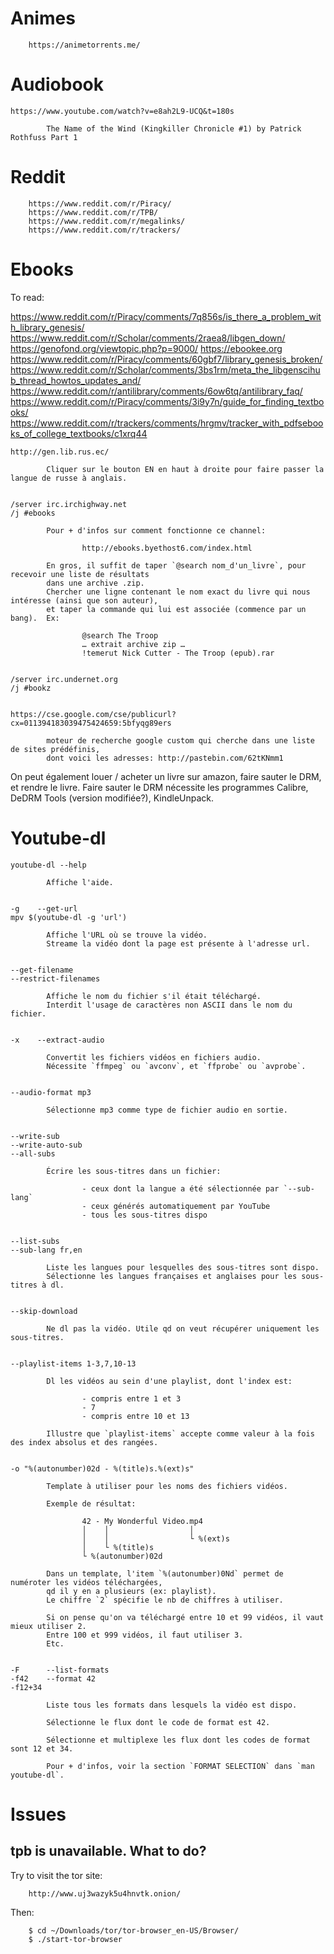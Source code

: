 # Animes

        https://animetorrents.me/

# Audiobook

    https://www.youtube.com/watch?v=e8ah2L9-UCQ&t=180s

            The Name of the Wind (Kingkiller Chronicle #1) by Patrick Rothfuss Part 1

# Reddit

        https://www.reddit.com/r/Piracy/
        https://www.reddit.com/r/TPB/
        https://www.reddit.com/r/megalinks/
        https://www.reddit.com/r/trackers/

# Ebooks

To read:

https://www.reddit.com/r/Piracy/comments/7q856s/is_there_a_problem_with_library_genesis/
https://www.reddit.com/r/Scholar/comments/2raea8/libgen_down/
https://genofond.org/viewtopic.php?p=9000/
https://ebookee.org
https://www.reddit.com/r/Piracy/comments/60gbf7/library_genesis_broken/
https://www.reddit.com/r/Scholar/comments/3bs1rm/meta_the_libgenscihub_thread_howtos_updates_and/
https://www.reddit.com/r/antilibrary/comments/6ow6tq/antilibrary_faq/
https://www.reddit.com/r/Piracy/comments/3i9y7n/guide_for_finding_textbooks/
https://www.reddit.com/r/trackers/comments/hrgmv/tracker_with_pdfsebooks_of_college_textbooks/c1xrq44


    http://gen.lib.rus.ec/

            Cliquer sur le bouton EN en haut à droite pour faire passer la langue de russe à anglais.


    /server irc.irchighway.net
    /j #ebooks

            Pour + d'infos sur comment fonctionne ce channel:

                    http://ebooks.byethost6.com/index.html

            En gros, il suffit de taper `@search nom_d'un_livre`, pour recevoir une liste de résultats
            dans une archive .zip.
            Chercher une ligne contenant le nom exact du livre qui nous intéresse (ainsi que son auteur),
            et taper la commande qui lui est associée (commence par un bang).  Ex:

                    @search The Troop
                    … extrait archive zip …
                    !temerut Nick Cutter - The Troop (epub).rar


    /server irc.undernet.org
    /j #bookz


    https://cse.google.com/cse/publicurl?cx=011394183039475424659:5bfyqg89ers

            moteur de recherche google custom qui cherche dans une liste de sites prédéfinis,
            dont voici les adresses: http://pastebin.com/62tKNmm1



On peut également louer / acheter un livre sur amazon, faire sauter le DRM, et rendre le livre.
Faire sauter le DRM nécessite les programmes Calibre, DeDRM Tools (version modifiée?), KindleUnpack.

# Youtube-dl

    youtube-dl --help

            Affiche l'aide.


    -g    --get-url
    mpv $(youtube-dl -g 'url')

            Affiche l'URL où se trouve la vidéo.
            Streame la vidéo dont la page est présente à l'adresse url.


    --get-filename
    --restrict-filenames

            Affiche le nom du fichier s'il était téléchargé.
            Interdit l'usage de caractères non ASCII dans le nom du fichier.


    -x    --extract-audio

            Convertit les fichiers vidéos en fichiers audio.
            Nécessite `ffmpeg` ou `avconv`, et `ffprobe` ou `avprobe`.


    --audio-format mp3

            Sélectionne mp3 comme type de fichier audio en sortie.


    --write-sub
    --write-auto-sub
    --all-subs

            Écrire les sous-titres dans un fichier:

                    - ceux dont la langue a été sélectionnée par `--sub-lang`
                    - ceux générés automatiquement par YouTube
                    - tous les sous-titres dispo


    --list-subs
    --sub-lang fr,en

            Liste les langues pour lesquelles des sous-titres sont dispo.
            Sélectionne les langues françaises et anglaises pour les sous-titres à dl.


    --skip-download

            Ne dl pas la vidéo. Utile qd on veut récupérer uniquement les sous-titres.


    --playlist-items 1-3,7,10-13

            Dl les vidéos au sein d'une playlist, dont l'index est:

                    - compris entre 1 et 3
                    - 7
                    - compris entre 10 et 13

            Illustre que `playlist-items` accepte comme valeur à la fois des index absolus et des rangées.


    -o "%(autonumber)02d - %(title)s.%(ext)s"

            Template à utiliser pour les noms des fichiers vidéos.

            Exemple de résultat:

                    42 - My Wonderful Video.mp4
                    │    │                  │
                    │    │                  └ %(ext)s
                    │    └ %(title)s
                    └ %(autonumber)02d

            Dans un template, l'item `%(autonumber)0Nd` permet de numéroter les vidéos téléchargées,
            qd il y en a plusieurs (ex: playlist).
            Le chiffre `2` spécifie le nb de chiffres à utiliser.

            Si on pense qu'on va téléchargé entre 10 et 99 vidéos, il vaut mieux utiliser 2.
            Entre 100 et 999 vidéos, il faut utiliser 3.
            Etc.


    -F      --list-formats
    -f42    --format 42
    -f12+34

            Liste tous les formats dans lesquels la vidéo est dispo.

            Sélectionne le flux dont le code de format est 42.

            Sélectionne et multiplexe les flux dont les codes de format sont 12 et 34.

            Pour + d'infos, voir la section `FORMAT SELECTION` dans `man youtube-dl`.

##
# Issues
## tpb is unavailable.  What to do?

Try to visit the tor site:

        http://www.uj3wazyk5u4hnvtk.onion/

Then:

        $ cd ~/Downloads/tor/tor-browser_en-US/Browser/
        $ ./start-tor-browser


